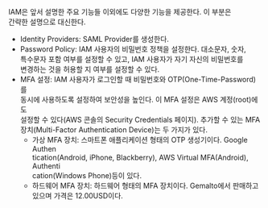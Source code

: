 IAM은 앞서 설명한 주요 기능들 이외에도 다양한 기능을 제공한다. 이 부분은   
간략한 설명으로 대신한다.   
- Identity Providers: SAML Provider를 생성한다.  
- Password Policy: IAM 사용자의 비밀번호 정책을 설정한다. 대소문자, 숫자,   
특수문자 포함 여부를 설정할 수 있고, IAM 사용자가 자기 자신의 비밀번호를   
변경하는 것을 허용할 지 여부를 설정할 수 있다.  
- MFA 설정: IAM 사용자가 로그인할 때 비밀번호와 OTP(One-Time-Password)를  
동시에 사용하도록 설정하여 보안성을 높인다. 이 MFA 설정은 AWS 계정(root)에도   
설정할 수 있다(AWS 콘솔의 Security Credentials 페이지). 추가할 수 있는 MFA  
장치(Multi-Factor Authentication Device)는 두 가지가 있다.   
   - 가상 MFA 장치: 스마트폰 애플리케이션 형태의 OTP 생성기이다. Google Authen  
   tication(Android, iPhone, Blackberry), AWS Virtual MFA(Android), Authenti  
   cation(Windows Phone)등이 있다.   
   - 하드웨어 MFA 장치: 하드웨어 형태의 MFA 장치이다. Gemalto에서 판매하고   
   있으며 가격은 12.00USD이다.   
   
   





















